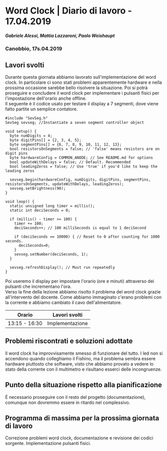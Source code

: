 # Word Clock | Diario di lavoro - 17.04.2019
##### Gabriele Alessi, Mattia Lazzaroni, Paolo Weishaupt
### Canobbio, 17s.04.2019

## Lavori svolti
Durante questa giornata abbiamo lavorato sull'implementazione del word clock. In particolare ci sono stati problemi apparentemente hardware e nella prossima occasione sarebbe bello risolvere la situazione. Poi si potrà proseguire e concludere il word clock per implementare i pulsanti fisici per l'impostazione dell'orario anche offline.  
Il seguente è il codice usato per testare il display a 7 segmenti, dove viene fatto partite un semplice contatore.
```arduino
#include "SevSeg.h"
SevSeg sevseg; //Instantiate a seven segment controller object

void setup() {
  byte numDigits = 4;
  byte digitPins[] = {2, 3, 4, 5};
  byte segmentPins[] = {6, 7, 8, 9, 10, 11, 12, 13};
  bool resistorsOnSegments = false; // 'false' means resistors are on digit pins
  byte hardwareConfig = COMMON_ANODE; // See README.md for options
  bool updateWithDelays = false; // Default. Recommended
  bool leadingZeros = false; // Use 'true' if you'd like to keep the leading zeros
  
  sevseg.begin(hardwareConfig, numDigits, digitPins, segmentPins, resistorsOnSegments, updateWithDelays, leadingZeros);
  sevseg.setBrightness(90);
}

void loop() {
  static unsigned long timer = millis();
  static int deciSeconds = 0;
  
  if (millis() - timer >= 100) {
    timer += 100;
    deciSeconds++; // 100 milliSeconds is equal to 1 deciSecond
    
    if (deciSeconds == 10000) { // Reset to 0 after counting for 1000 seconds.
      deciSeconds=0;
    }
    sevseg.setNumber(deciSeconds, 1);
  }

  sevseg.refreshDisplay(); // Must run repeatedly
}
```
Poi useremo il display per impostare l'orario (ore e minuti) attraverso dei pulsanti che incrementano l'ora.  
Verso la fine della lezione abbiamo risolto il problema del word clock grazie all'intervento del docente. Come abbiamo immaginato c'erano problemi con la corrente e abbiamo cambiato il cavo dell'alimentatore.

| Orario | Lavori svolti |
| - | - |
|13:15 - 16:30 | Implementazione |

##  Problemi riscontrati e soluzioni adottate
Il word clock ha improvvisamente smesso di funzionare del tutto. I led non si accendono quando colleghiamo il Fishino, ma il problema sembra essere hardware piuttosto che software, visto che abbiamo provato a vedere lo stato della corrente con il multimetro e risultano esserci delle incongruenze.
##  Punto della situazione rispetto alla pianificazione
È necessario proseguire con il resto del progetto (documentazione), comunque non dovremmo essere in ritardo nel complessivo.
## Programma di massima per la prossima giornata di lavoro
Correzione problemi word clock, documentazione e revisione dei codici sorgente. Implementazione pulsanti fisici.